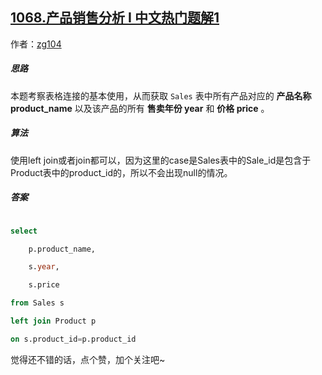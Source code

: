 ## [1068.产品销售分析 I 中文热门题解1](https://leetcode.cn/problems/product-sales-analysis-i/solutions/100000/by-zg104-ch25)

作者：[zg104](https://leetcode.cn/u/zg104)
##### 思路

本题考察表格连接的基本使用，从而获取 `Sales` 表中所有产品对应的 **产品名称product_name** 以及该产品的所有 **售卖年份 year** 和 **价格 price** 。

##### 算法

使用left join或者join都可以，因为这里的case是Sales表中的Sale_id是包含于Product表中的product_id的，所以不会出现null的情况。

##### 答案

```sql
select 
	p.product_name,
	s.year,
	s.price
from Sales s 
left join Product p
on s.product_id=p.product_id
```

觉得还不错的话，点个赞，加个关注吧~